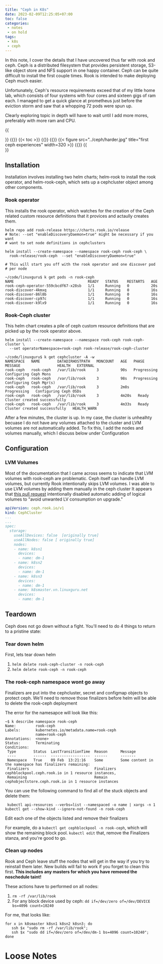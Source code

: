 ```yaml
---
title: "Ceph in K8s"
date: 2023-02-09T12:25:05+07:00
toc: false
categories:
 - notes
 - on hold
tags:
 - k8s
 - ceph
---
```



In this note, I cover the details that I have uncovered thus far with rook and
ceph.  Ceph is a distributed filesystem that provides persistent storage,
S3-like object store and NFS support in one happy container.  Ceph can be quite
difficult to install the first couple times. Rook is intended to make deploying
Ceph much easier.  

Unfortunately, Ceph's resource requirements exceed that of my little home lab,
which consists of four systems with four cores and sixteen gigs of ram each.  I
managed to get a quick glance at prometheus just before the eviction storm and
saw that a whopping 72 pods were spun up.

Clearly exploring topic in depth will have to wait until I add more mores,
preferably with more ram and CPU.

<!--more-->
{{<section>}}
{{<column width="60em">}}
{{< toc >}}
{{</column>}}
{{<column width="40em">}}
{{< figure src="../ceph/harder.jpg" title="first ceph experiences" width=320 >}}
{{</column>}}
{{</section>}}



## Installation

Installation involves installing two helm charts;  helm-rook to install the
rook operator, and helm-rook-ceph, which sets up a cephcluster object among
other components.


### Rook operator
This installs the rook operator, which watches for the creation of the 
Ceph related custom resource definitions that it provices and actaully
creates them.


```
helm repo add rook-release https://charts.rook.io/release
# Note: --set "enableDiscoveryDaemon=true" might be necessary if you want
# want to set node definitions in cephclusters

helm install --create-namespace --namespace rook-ceph rook-ceph \
  rook-release/rook-ceph  --set "enableDiscoveryDaemon=true"

# This will start you off with the rook operator and one discover pod
# per node

~/code/linuxguru$ k get pods -n rook-ceph
NAME                                  READY   STATUS    RESTARTS   AGE
rook-ceph-operator-559cbcdf67-x28sb   1/1     Running   0          20s
rook-discover-4kmxq                   1/1     Running   0          16s
rook-discover-86l8b                   1/1     Running   0          16s
rook-discover-cp97c                   1/1     Running   0          16s
rook-discover-k9lx9                   1/1     Running   0          16s

```



### Rook-Ceph cluster
This helm chart creates a pile of ceph custom resource definitions that are
picked up by the rook operator above.

```
helm install --create-namespace --namespace rook-ceph rook-ceph-cluster \ 
  --set operatorNamespace=rook-ceph rook-release/rook-ceph-cluster

~/code/linuxguru$ k get cephcluster -A -w
NAMESPACE   NAME        DATADIRHOSTPATH   MONCOUNT   AGE   PHASE         MESSAGE                 HEALTH   EXTERNAL
rook-ceph   rook-ceph   /var/lib/rook     3          90s   Progressing   Configuring Ceph Mons
rook-ceph   rook-ceph   /var/lib/rook     3          98s   Progressing   Configuring Ceph Mgr(s)
rook-ceph   rook-ceph   /var/lib/rook     3          2m8s   Progressing   Configuring Ceph OSDs
rook-ceph   rook-ceph   /var/lib/rook     3          4m20s   Ready         Cluster created successfully
rook-ceph   rook-ceph   /var/lib/rook     3          4m33s   Ready         Cluster created successfully   HEALTH_WARN
```

After a few minutes, the cluster is up. In my case, the cluster is unhealhty
becuase I do not have any volumes attached to the cluster and LVM volumes are
not automatically added. To fix this, I add the nodes and volumes manually,
which I discuss below under Configuration


## Configuration

### LVM Volumes

Most of the documentation that I came across seems to indicate that LVM volumes
with rook-ceph are problematic. Ceph itself can handle LVM volumes, but
currently Rook intentionally skips LVM volumes. I was able to use LVM volumes
by adding them manually in the ceph cluster It appears that [this pull
request](https://github.com/rook/rook/pull/7967) intentionally disabled
automatic adding of logical volumes to "avoid unwanted LV consumption on
upgrade."


```yaml
apiVersion: ceph.rook.io/v1
kind: CephCluster
...
...
spec:
  storage:
    useAllDevices: false  [originally true]
    useAllNodes: false [ originally true]
    nodes:
    - name: k8sn1
      devices:
      - name: dm-1
    - name: k8sn2
      devices:
      - name: dm-1
    - name: k8sn3
      devices:
      - name: dm-1
    - name: k8smaster.vn.linuxguru.net
      devices:
      - name: dm-1
```

## Teardown

Ceph does not go down without a fight. You'll need to do 4 things to return to
a pristine state:

### Tear down helm
First, lets tear down helm

 1. `helm delete rook-ceph-cluster -n rook-ceph`
 2. `helm delete rook-ceph -n rook-ceph`


### The rook-ceph namespace wont go away

Finalizers are put into the cephcluster, secret and configmap objects to
protect ceph. We'll need to remove those finalizers before helm will be
able to delete the rook-ceph deployment

The error for the namesapce will look like this:
```
~$ k describe namespace rook-ceph
Name:         rook-ceph
Labels:       kubernetes.io/metadata.name=rook-ceph
              name=rook-ceph
Annotations:  <none>
Status:       Terminating
Conditions:
 Type        Status  LastTransitionTime  Reason      Message
 ----        ------  ------------------  ------      -------
 Namespace   True    09 Feb  13:21:16    Some        Some content in the namespace has finalizers remaining:
 Finalizers                              Finalizers  cephblockpool.ceph.rook.io in 1 resource instances,
 Remaining                               Remain      cephobjectstore.ceph.rook.io in 1 resource instances
```

You can use the following command to find all of the stuck objects and 
delete them:


` kubectl api-resources --verbs=list --namespaced -o name | xargs -n 1 kubectl get --show-kind --ignore-not-found -n rook-ceph`

Edit each one of the objects listed and remove their finalizers

For example, do a `kubectl get cephblockpool -n rook-ceph`, which will show the
remaining block pool. `kubectl edit` that, remove  the Finalizers stanza, and
you're good to go.


### Clean up nodes

Rook and Ceph leave stuff the nodes that will get in the way if you try to
reinstall them later.  New builds will fail to work if you forget to clean this
first. **This includes any masters for which you have removed the noschedule
taint!**

These actions have to performed on all nodes:

 1. `rm -rf /var/lib/rook`
 2. For any block device used by ceph:  `dd if=/dev/zero of=/dev/DEVICE bs=4096
    count=10240`

For me, that looks like:

```shell
for x in k8smaster k8sn1 k8sn2 k8sn3; do
   ssh $x "sudo rm -rf /var/lib/rook";
   ssh $x "sudo dd if=/dev/zero of=/dev/dm-1 bs=4096 count=10240";
done
```


# Loose Notes



